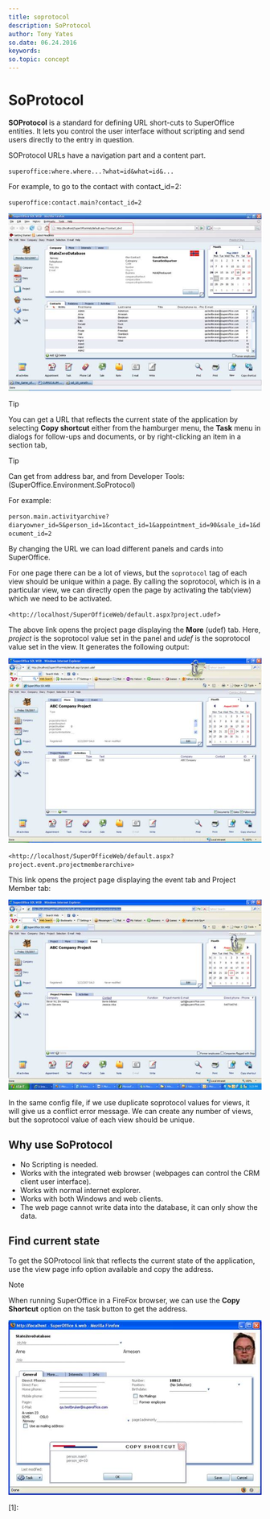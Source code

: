 ```yaml
---
title: soprotocol       
description: SoProtocol
author: Tony Yates
so.date: 06.24.2016
keywords:
so.topic: concept
---
```


# SoProtocol

**SOProtocol** is a standard for defining URL short-cuts to SuperOffice entities. It lets you control the user interface without scripting and send users directly to the entry in question.

SOProtocol URLs have a navigation part and a content part.

`superoffice:where.where...?what=id&what=id&...`

<!-- what here: is a History Item. -->

For example, to go to the contact with contact_id=2:

`superoffice:contact.main?contact_id=2`

![08][img4]

> [!TIP]
> You can get a URL that reflects the current state of the application by selecting **Copy shortcut** either from the hamburger menu, the **Task** menu in dialogs for follow-ups and documents, or by right-clicking an item in a section tab,

> [!TIP]
> Can get from address bar, and from Developer Tools: (SuperOffice.Environment.SoProtocol)

For example:

`person.main.activityarchive?diaryowner_id=5&person_id=1&contact_id=1&appointment_id=90&sale_id=1&document_id=2`

By changing the URL we can load different panels and cards into SuperOffice.

For one page there can be a lot of views, but the `soprotocol` tag of each view should be unique within a page. By calling the soprotocol, which is in a particular view, we can directly open the page by activating the tab(view) which we need to be activated.

`<http://localhost/SuperOfficeWeb/default.aspx?project.udef>`

The above link opens the project page displaying the **More** (udef) tab. Here, *project* is the soprotocol value set in the panel and *udef* is the soprotocol value set in the view. It generates the following output:

![01][img1]

`<http://localhost/SuperOfficeWeb/default.aspx?project.event.projectmemberarchive>`

This link opens the project page displaying the event tab and Project Member tab:

![02][img2]

In the same config file, if we use duplicate soprotocol values for views, it will give us a conflict error message. We can create any number of views, but the soprotocol value of each view should be unique.

## Why use SoProtocol

* No Scripting is needed.
* Works with the integrated web browser (webpages can control the CRM client user interface).
* Works with normal internet explorer.
* Works with both Windows and web clients.
* The web page cannot write data into the database, it can only show the data.

## Find current state

To get the SOProtocol link that reflects the current state of the application, use the view page info option available and copy the address.

> [!NOTE]
> When running SuperOffice in a FireFox browser, we can use the **Copy Shortcut** option on the task button to get the address.

![03][img3]

<!-- Referenced links -->
[1]:

<!-- Referenced images -->
[img1]: media/image001.jpg
[img2]: media/image002.jpg
[img3]: media/image003.jpg
[img4]: media/image008.jpg
